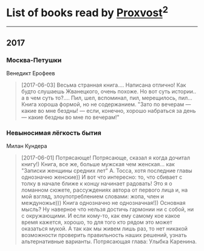 # List of books read by [Proxvost](http://vk.com/id102171422)<sup>2</sup>
---

## 2017

### Москва-Петушки
Венедикт Ерофеев
> [2017-06-03] Весьма странная книга.... Написана отлично! Как будто слушаешь Жванецкого, очень похоже. Но вот суть истории.. а в чем суть то?.... Пил, шел, вспоминал, пил, мерещилось, пил... Книга хороша формой, но не содержанием.
> "Зато по вечерам — какие во мне бездны! — если, конечно, хорошо набраться за день — какие бездны во мне по вечерам!"


### Невыносимая лёгкость бытия
Милан Кундера
> [2017-06-01] Потрясающе! Потрясающе, сказал я когда дочитал книгу!)
> Книга, все же, больше мужская чем женская... как "Записки женщины средних лет" А. Тосса, хотя последние главы однозначно женские))
> И вот что интересно: то, что сбивает с толку в начале ближе к концу начинает радовать! Это я о ломанном сюжете, рассуждениях автора от первого лица и, на мой взгляд, злоупотреблением словами: жопа, член и междуножье)))
> Книга однозначно не однозначная!))
> Основная мысль? Ну наверное что нельзя достичь гармонии ни с собой, ни с окружающими. И если кому-то, как ему самому кое какое время кажется, хорошо, то для того кто рядом это может оказаться мукой. А так как мы живем лишь раз, то нет никакой возможности проверить правильность наших решений, узнать альтернативные варианты.
> Потрясающая глава: Улыбка Каренина.




